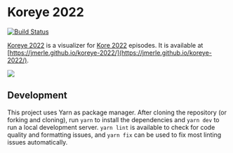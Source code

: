 # Koreye 2022

[![Build Status](https://github.com/jmerle/koreye-2022/workflows/Build/badge.svg)](https://github.com/jmerle/koreye-2022/actions/workflows/build.yml)

[Koreye 2022](https://jmerle.github.io/koreye-2022/) is a visualizer for [Kore 2022](https://www.kaggle.com/competitions/kore-2022) episodes. It is available at [https://jmerle.github.io/koreye-2022/](https://jmerle.github.io/koreye-2022/).

![](https://i.imgur.com/ro4oARX.png)

## Development

This project uses Yarn as package manager. After cloning the repository (or forking and cloning), run `yarn` to install the dependencies and `yarn dev` to run a local development server. `yarn lint` is available to check for code quality and formatting issues, and `yarn fix` can be used to fix most linting issues automatically.
